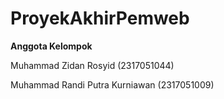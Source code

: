 # ProyekAkhirPemweb

**Anggota Kelompok**

Muhammad Zidan Rosyid (2317051044)

Muhammad Randi Putra Kurniawan (2317051009)
